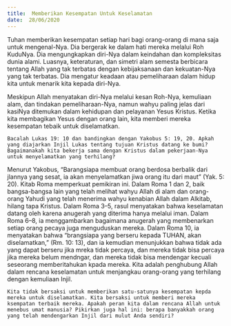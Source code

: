```yaml
---
title:  Memberikan Kesempatan Untuk Keselamatan
date:  28/06/2020
---
```


Tuhan memberikan kesempatan setiap hari bagi orang-orang di mana saja untuk mengenal-Nya. Dia bergerak ke dalam hati mereka melalui Roh KuduNya. Dia mengungkapkan diri-Nya dalam keindahan dan kompleksitas dunia alami. Luasnya, keteraturan, dan simetri alam semesta berbicara tentang Allah yang tak terbatas dengan kebijaksanaan dan kekuatan-Nya yang tak terbatas. Dia mengatur keadaan atau pemeliharaan dalam hidup kita untuk menarik kita kepada diri-Nya.

Meskipun Allah menyatakan diri-Nya melalui kesan Roh-Nya, kemuliaan alam, dan tindakan pemeliharaan-Nya, namun wahyu paling jelas dari kasiNya ditemukan dalam kehidupan dan pelayanan Yesus Kristus. Ketika kita membagikan Yesus dengan orang lain, kita memberi mereka kesempatan tebaik untuk diselamatkan.

`Bacalah Lukas 19: 10 dan bandingkan dengan Yakobus 5: 19, 20. Apkah yang diajarkan Injil Lukas tentang tujuan Kristus datang ke bumi? Bagaimanakah kita bekerja sama dengan Kristus dalam pekerjaan-Nya untuk menyelamatkan yang terhilang?`

Menurut Yakobus, “Barangsiapa membuat orang berdosa berbalik dari jlannya yang sesat, ia akan menyelamatkan jiwa orang itu dari maut” (Yak.   5: 20). Kitab Roma memperkuat pemikiran ini. Dalam Roma 1 dan 2, baik bangsa-bangsa lain yang telah melihat wahyu Allah di alam dan orang-orang Yahudi yang telah menerima wahyu kenabian Allah dalam Alkitab, hilang tapa Kristus. Dalam Roma 3–5, rasul menyatakan bahwa keselamatan datang oleh karena anugerah yang diterima hanya melalui iman. Dalam Roma 6–8,  ia menggambarkan bagaimana anugerah yang membenarkan setiap orang pecaya juga menguduskan mereka. Dalam Roma 10, ia menyatakan bahwa “brangsiapa yang berseru kepada TUHAN, akan diselamatkan,” (Rm. 10: 13), dan ia kemudian menunjukkan bahwa tidak ada yang dapat berseru jika mreka tidak percaya, dan mereka tidak bisa percaya jika mereka belum mendngar, dan mereka tidak bisa mendengar kecuali seseorang memberitahukan kpada mereka. Kita adalah penghubung Allah dalam rencana keselamatan untuk menjangkau orang-orang yang terhilang dengan kemuliaan Injil.

`Kita tidak bersaksi untuk memberikan satu-satunya kesempatan kepda mereka untuk diselamatkan. Kita bersaksi untuk memberi mereka ksempatan terbaik mereka. Apakah peran kita dalam rencana Allah untuk menebus umat manusia? Pikirkan juga hal ini: berapa banyakkah orang yang telah mendengarkan Injil dari mulut Anda sendiri?`